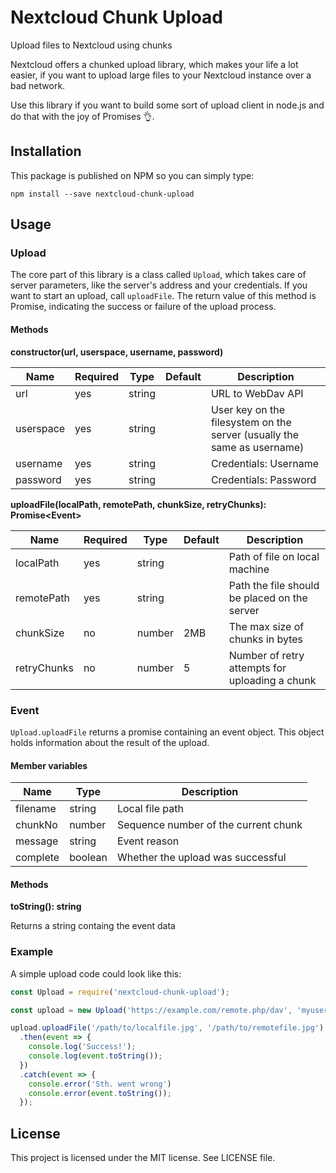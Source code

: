 # Nextcloud Chunk Upload
Upload files to Nextcloud using chunks

Nextcloud offers a chunked upload library, which makes your life a lot easier, if you want to upload large files to
your Nextcloud instance over a bad network.

Use this library if you want to build some sort of upload client in node.js and do that with the joy of Promises 👌.

## Installation
This package is published on NPM so you can simply type:
```
npm install --save nextcloud-chunk-upload
```

## Usage
### Upload
The core part of this library is a class called `Upload`, which takes care of server parameters, like the server's
address and your credentials. If you want to start an upload, call ``uploadFile``.
The return value of this method is Promise, indicating the success or failure of the upload process.

#### Methods
**constructor(url, userspace, username, password)**

|Name     |Required|Type  |Default|Description                                                            |
|---------|--------|------|-------|-----------------------------------------------------------------------|
|url      |yes     |string|       |URL to WebDav API                                                      |
|userspace|yes     |string|       |User key on the filesystem on the server (usually the same as username)|
|username |yes     |string|       |Credentials: Username                                                  |
|password |yes     |string|       |Credentials: Password                                                  |

**uploadFile(localPath, remotePath, chunkSize, retryChunks): Promise&lt;Event&gt;**

|Name       |Required|Type  |Default|Description                                   |
|-----------|--------|------|-------|----------------------------------------------|
|localPath  |yes     |string|       |Path of file on local machine                 |
|remotePath |yes     |string|       |Path the file should be placed on the server  |
|chunkSize  |no      |number|2MB    |The max size of chunks in bytes               |
|retryChunks|no      |number|5      |Number of retry attempts for uploading a chunk|

### Event
`Upload.uploadFile` returns a promise containing an event object. This object holds information about the result of the
upload.

#### Member variables
|Name    |Type   |Description                         |
|--------|-------|------------------------------------|
|filename|string |Local file path                     |
|chunkNo |number |Sequence number of the current chunk|
|message |string |Event reason                        |
|complete|boolean|Whether the upload was successful   |

#### Methods
**toString(): string**

Returns a string containg the event data
 

### Example
A simple upload code could look like this:
```javascript
const Upload = require('nextcloud-chunk-upload');

const upload = new Upload('https://example.com/remote.php/dav', 'myuser', 'myspace', 'secret');

upload.uploadFile('/path/to/localfile.jpg', '/path/to/remotefile.jpg')
  .then(event => {
    console.log('Success!');
    console.log(event.toString());
  })
  .catch(event => {
    console.error('Sth. went wrong')
    console.error(event.toString());
  });
```

## License
This project is licensed under the MIT license. See LICENSE file.